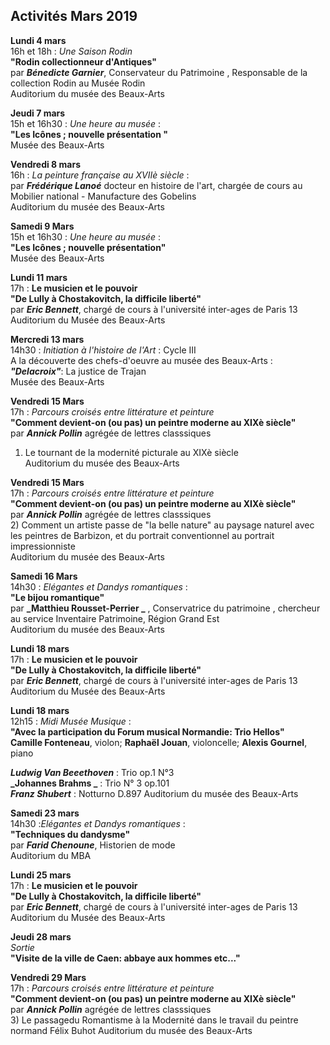 


## Activités Mars 2019  


**Lundi 4 mars**  
16h et 18h : _Une Saison Rodin_  
**"Rodin collectionneur d'Antiques"**  
par **_Bénedicte Garnier_**, Conservateur du Patrimoine , Responsable de la collection Rodin au Musée Rodin  
Auditorium du musée des Beaux-Arts

 **Jeudi 7 mars**  
15h et 16h30 : _Une heure au musée_ :  
**"Les Icônes ; nouvelle présentation "**  
Musée des Beaux-Arts    

**Vendredi 8 mars**  
16h  : _La peinture française au XVIIè siècle_ :  
  par **_Frédérique Lanoé_** docteur en histoire de l'art, chargée de cours au Mobilier national - Manufacture des Gobelins  
Auditorium du musée des Beaux-Arts 


**Samedi 9 Mars**  
15h et 16h30 : _Une heure au musée_ :  
**"Les Icônes ; nouvelle présentation"**  
Musée des Beaux-Arts    

**Lundi 11 mars**  
17h : **Le musicien et le pouvoir**  
**"De Lully à Chostakovitch, la difficile liberté"**  
par **_Eric Bennett_**, chargé de cours à l'université inter-ages de Paris 13  
Auditorium du Musée des Beaux-Arts  


**Mercredi 13 mars**  
14h30  : _Initiation à l'histoire de l'Art_ : Cycle III   
A la découverte des chefs-d'oeuvre au musée des Beaux-Arts :  
 **_"Delacroix"_**: La justice de Trajan  
Musée des Beaux-Arts   

**Vendredi 15 Mars**  
17h : _Parcours croisés entre littérature et peinture_  
**"Comment devient-on (ou pas) un peintre moderne au XIXè siècle"**  
par **_Annick Pollin_** agrégée de lettres classsiques  
 1) Le tournant de la modernité picturale au XIXè siècle  
Auditorium du musée des Beaux-Arts   

**Vendredi 15 Mars**  
17h : _Parcours croisés entre littérature et peinture_  
**"Comment devient-on (ou pas) un peintre moderne au XIXè siècle"**  
par **_Annick Pollin_** agrégée de lettres classsiques  
 2) Comment un artiste passe de "la belle nature" au paysage naturel avec les peintres de Barbizon, et du portrait conventionnel au portrait impressionniste   
Auditorium du musée des Beaux-Arts

**Samedi 16 Mars**  
14h30  : _Elégantes et Dandys romantiques_ :  
**"Le bijou romantique"**   
 par **_Matthieu Rousset-Perrier _** , Conservatrice du patrimoine , chercheur au service Inventaire Patrimoine, Région Grand Est    
Auditorium du musée des Beaux-Arts 

**Lundi 18 mars**  
17h : **Le musicien et le pouvoir**  
**"De Lully à Chostakovitch, la difficile liberté"**  
par **_Eric Bennett_**, chargé de cours à l'université inter-ages de Paris 13  
Auditorium du Musée des Beaux-Arts

**Lundi 18 mars**  
12h15 : _Midi Musée Musique_ :  
**"Avec la participation du Forum musical Normandie: Trio Hellos"**  
**Camille Fonteneau**, violon; **Raphaël Jouan**, violoncelle; **Alexis Gournel**, piano

**_Ludwig Van Beeethoven_** : Trio  op.1 N°3  
**_Johannes Brahms _** : Trio N° 3 op.101  
_**Franz Shubert**_ : Notturno D.897
Auditorium du musée des Beaux-Arts  


**Samedi 23 mars**  
14h30 :_Elégantes et Dandys romantiques_ :   
**"Techniques du dandysme"**  
par **_Farid Chenoune_**, Historien de mode  
Auditorium du MBA  


**Lundi 25 mars**  
17h : **Le musicien et le pouvoir**  
**"De Lully à Chostakovitch, la difficile liberté"**  
par **_Eric Bennett_**, chargé de cours à l'université inter-ages de Paris 13  
Auditorium du Musée des Beaux-Arts    


**Jeudi 28 mars**  
_Sortie_  
**"Visite de la ville de Caen: abbaye aux hommes etc..."**  

**Vendredi 29 Mars**  
17h : _Parcours croisés entre littérature et peinture_  
**"Comment devient-on (ou pas) un peintre moderne au XIXè siècle"**  
par **_Annick Pollin_** agrégée de lettres classsiques  
 3) Le passagedu Romantisme à la Modernité dans le travail du peintre normand Félix Buhot 
Auditorium du musée des Beaux-Arts
